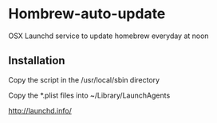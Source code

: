 # Hombrew-auto-update
OSX Launchd service to update homebrew everyday at noon

## Installation
Copy the script in the /usr/local/sbin directory

Copy the *.plist files into ~/Library/LaunchAgents

http://launchd.info/
